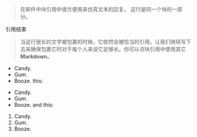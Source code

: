 > 在邮件中块引用中很方便用来仿真文本的回复。
> 这行是同一个块的一部分。

引用结束

> 当这行很长的文字被包裹的时候，它依然会被恰当的引用。让我们继续写下去来确保包裹它时对于每个人来说它足够长。你可以*在*块引用中使用其它**Markdown**。







*   Candy.
*   Gum.
*   Booze.
this:

+   Candy.
+   Gum.
+   Booze.
and this:

1. Candy.
2. Gum.
3. Booze.